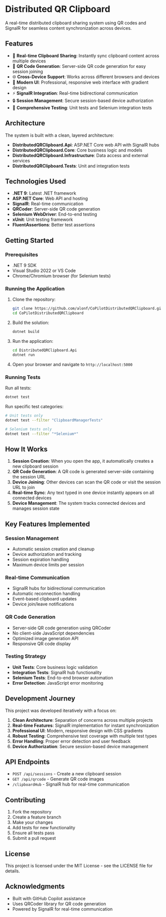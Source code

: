 # Distributed QR Clipboard

A real-time distributed clipboard sharing system using QR codes and SignalR for seamless content synchronization across devices.

## Features

- 🔄 **Real-time Clipboard Sharing**: Instantly sync clipboard content across multiple devices
- 📱 **QR Code Generation**: Server-side QR code generation for easy session joining
- 🌐 **Cross-Device Support**: Works across different browsers and devices
- 🎨 **Modern UI**: Professional, responsive web interface with gradient design
- ⚡ **SignalR Integration**: Real-time bidirectional communication
- 🔒 **Session Management**: Secure session-based device authorization
- 🧪 **Comprehensive Testing**: Unit tests and Selenium integration tests

## Architecture

The system is built with a clean, layered architecture:

- **DistributedQRClipboard.Api**: ASP.NET Core web API with SignalR hubs
- **DistributedQRClipboard.Core**: Core business logic and models
- **DistributedQRClipboard.Infrastructure**: Data access and external services
- **DistributedQRClipboard.Tests**: Unit and integration tests

## Technologies Used

- **.NET 9**: Latest .NET framework
- **ASP.NET Core**: Web API and hosting
- **SignalR**: Real-time communication
- **QRCoder**: Server-side QR code generation
- **Selenium WebDriver**: End-to-end testing
- **xUnit**: Unit testing framework
- **FluentAssertions**: Better test assertions

## Getting Started

### Prerequisites

- .NET 9 SDK
- Visual Studio 2022 or VS Code
- Chrome/Chromium browser (for Selenium tests)

### Running the Application

1. Clone the repository:
   ```bash
   git clone https://github.com/alonf/CoPilotDistributedQRClipboard.git
   cd CoPilotDistributedQRClipboard
   ```

2. Build the solution:
   ```bash
   dotnet build
   ```

3. Run the application:
   ```bash
   cd DistributedQRClipboard.Api
   dotnet run
   ```

4. Open your browser and navigate to `http://localhost:5000`

### Running Tests

Run all tests:
```bash
dotnet test
```

Run specific test categories:
```bash
# Unit tests only
dotnet test --filter "ClipboardManagerTests"

# Selenium tests only
dotnet test --filter "*Selenium*"
```

## How It Works

1. **Session Creation**: When you open the app, it automatically creates a new clipboard session
2. **QR Code Generation**: A QR code is generated server-side containing the session URL
3. **Device Joining**: Other devices can scan the QR code or visit the session URL to join
4. **Real-time Sync**: Any text typed in one device instantly appears on all connected devices
5. **Device Management**: The system tracks connected devices and manages session state

## Key Features Implemented

### Session Management
- Automatic session creation and cleanup
- Device authorization and tracking
- Session expiration handling
- Maximum device limits per session

### Real-time Communication
- SignalR hubs for bidirectional communication
- Automatic reconnection handling
- Event-based clipboard updates
- Device join/leave notifications

### QR Code Generation
- Server-side QR code generation using QRCoder
- No client-side JavaScript dependencies
- Optimized image generation API
- Responsive QR code display

### Testing Strategy
- **Unit Tests**: Core business logic validation
- **Integration Tests**: SignalR hub functionality
- **Selenium Tests**: End-to-end browser automation
- **Error Detection**: JavaScript error monitoring

## Development Journey

This project was developed iteratively with a focus on:

1. **Clean Architecture**: Separation of concerns across multiple projects
2. **Real-time Features**: SignalR implementation for instant synchronization
3. **Professional UI**: Modern, responsive design with CSS gradients
4. **Robust Testing**: Comprehensive test coverage with multiple test types
5. **Error Handling**: Proper error detection and user feedback
6. **Device Authorization**: Secure session-based device management

## API Endpoints

- `POST /api/sessions` - Create a new clipboard session
- `GET /api/qrcode` - Generate QR code images
- `/clipboardHub` - SignalR hub for real-time communication

## Contributing

1. Fork the repository
2. Create a feature branch
3. Make your changes
4. Add tests for new functionality
5. Ensure all tests pass
6. Submit a pull request

## License

This project is licensed under the MIT License - see the LICENSE file for details.

## Acknowledgments

- Built with GitHub Copilot assistance
- Uses QRCoder library for QR code generation
- Powered by SignalR for real-time communication
